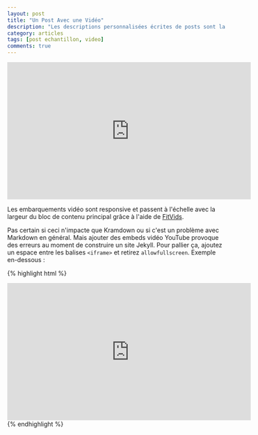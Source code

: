 ```yaml
---
layout: post
title: "Un Post Avec une Vidéo"
description: "Les descriptions personnalisées écrites de posts sont la façon de faire ... si vous n'êtes pas trop paresseux."
category: articles
tags: [post echantillon, video]
comments: true
---
```


<iframe width="560" height="315" src="http://www.youtube.com/embed/SqYiglufb8Y" frameborder="0"> </iframe>

Les embarquements vidéo sont responsive et passent à l'échelle avec la largeur du bloc de contenu principal grâce à l'aide de [FitVids](http://fitvidsjs.com/).

Pas certain si ceci n'impacte que Kramdown ou si c'est un problème avec Markdown en général. Mais ajouter des embeds vidéo YouTube provoque des erreurs au moment de construire un site Jekyll. Pour pallier ça, ajoutez un espace entre les balises `<iframe>` et retirez `allowfullscreen`. Exemple en-dessous :

{% highlight html %}
<iframe width="560" height="315" src="http://www.youtube.com/embed/PWf4WUoMXwg" frameborder="0"> </iframe>
{% endhighlight %}